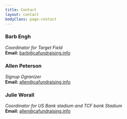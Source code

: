 ```yaml
---
title: Contact
layout: contact
bodyClass: page-contact
---
```


### Barb Engh ###
*Coordinator for Target Field*   
**Email:** <barb@cafundraising.info>

### Allen Peterson ###
*Signup Ogranizer*   
**Email:** <allen@cafundraising.info>

### Julie Worall ###
*Coordinator for US Bank stadium and TCF bank Stadium*   
**Email:** <allen@cafundraising.info>